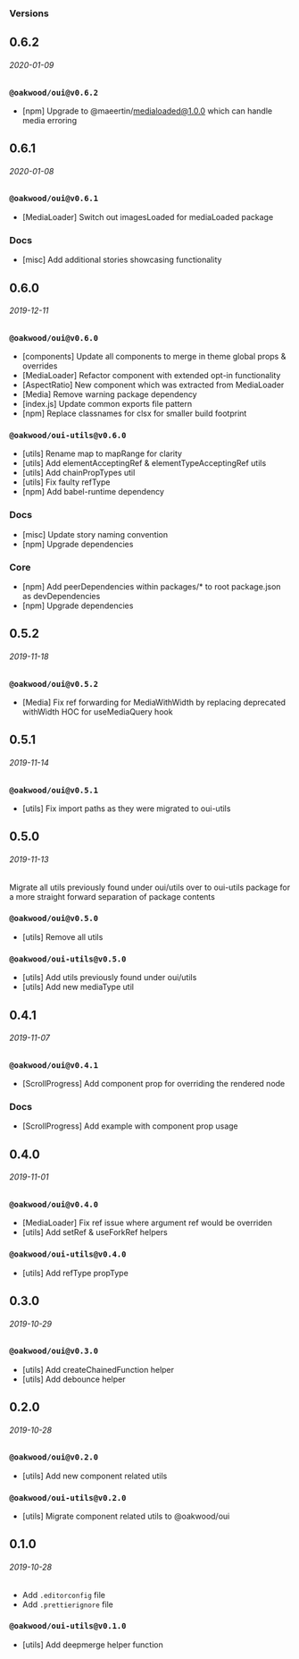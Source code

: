 ### Versions

## 0.6.2
###### *2020-01-09*

### `@oakwood/oui@v0.6.2`
- [npm] Upgrade to @maeertin/medialoaded@1.0.0 which can handle media erroring

## 0.6.1
###### *2020-01-08*

### `@oakwood/oui@v0.6.1`
- [MediaLoader] Switch out imagesLoaded for mediaLoaded package

### Docs
- [misc] Add additional stories showcasing functionality

## 0.6.0
###### *2019-12-11*

### `@oakwood/oui@v0.6.0`
- [components] Update all components to merge in theme global props & overrides
- [MediaLoader] Refactor component with extended opt-in functionality
- [AspectRatio] New component which was extracted from MediaLoader
- [Media] Remove warning package dependency
- [index.js] Update common exports file pattern
- [npm] Replace classnames for clsx for smaller build footprint

### `@oakwood/oui-utils@v0.6.0`
- [utils] Rename map to mapRange for clarity
- [utils] Add elementAcceptingRef & elementTypeAcceptingRef utils
- [utils] Add chainPropTypes util
- [utils] Fix faulty refType
- [npm] Add babel-runtime dependency

### Docs
- [misc] Update story naming convention
- [npm] Upgrade dependencies

### Core
- [npm] Add peerDependencies within packages/* to root package.json as devDependencies
- [npm] Upgrade dependencies

## 0.5.2
###### *2019-11-18*

### `@oakwood/oui@v0.5.2`
- [Media] Fix ref forwarding for MediaWithWidth by replacing deprecated withWidth HOC for useMediaQuery hook

## 0.5.1
###### *2019-11-14*

### `@oakwood/oui@v0.5.1`
- [utils] Fix import paths as they were migrated to oui-utils

## 0.5.0
###### *2019-11-13*

Migrate all utils previously found under oui/utils over to oui-utils package for a more straight forward separation of package contents

### `@oakwood/oui@v0.5.0`
- [utils] Remove all utils

### `@oakwood/oui-utils@v0.5.0`
- [utils] Add utils previously found under oui/utils
- [utils] Add new mediaType util

## 0.4.1
###### *2019-11-07*

### `@oakwood/oui@v0.4.1`
- [ScrollProgress] Add component prop for overriding the rendered node

### Docs
- [ScrollProgress] Add example with component prop usage

## 0.4.0
###### *2019-11-01*

### `@oakwood/oui@v0.4.0`
- [MediaLoader] Fix ref issue where argument ref would be overriden
- [utils] Add setRef & useForkRef helpers

### `@oakwood/oui-utils@v0.4.0`
- [utils] Add refType propType

## 0.3.0
###### *2019-10-29*

### `@oakwood/oui@v0.3.0`
- [utils] Add createChainedFunction helper
- [utils] Add debounce helper

## 0.2.0
###### *2019-10-28*

### `@oakwood/oui@v0.2.0`
- [utils] Add new component related utils

### `@oakwood/oui-utils@v0.2.0`
- [utils] Migrate component related utils to @oakwood/oui

## 0.1.0
###### *2019-10-28*

- Add `.editorconfig` file
- Add `.prettierignore` file

### `@oakwood/oui-utils@v0.1.0`
- [utils] Add deepmerge helper function

